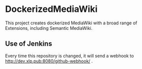 # DockerizedMediaWiki
This project creates dockerized MediaWiki with a broad range of Extensions, including Semantic MediaWiki.

## Use of Jenkins
Every time this repository is changed, it will send a webhook to http://dev.xlp.pub:8080/github-webhook/ .
